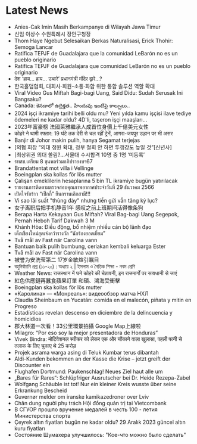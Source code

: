 # Latest News
-  Anies-Cak Imin Masih Berkampanye di Wilayah Jawa Timur
-  신임 이상수 수원특례시 장안구청장
-  Thom Haye Ngebut Selesaikan Berkas Naturalisasi, Erick Thohir: Semoga Lancar
-  Ratifica TEPJF de Guadalajara que la comunidad LeBarón no es un pueblo originario
-  Ratifica TEPJF de Guadalajara que comunidad LeBarón no es un pueblo originario
-  देश ‘हाय… हाय… उचारे’ प्रधानमंत्री मंदिर द्वारे…?
-  한국홀덤협회, 대회사·회원-소통·화합 위한 통합 솔루션 역할 확대
-  Viral Video Gus Miftah Bagi-bagi Uang, Said Didu: Sudah Serusak Ini Bangsaku?
-  Canada: కెనడాలో ఉద్రిక్తత.. హిందువు ఇంటిపై కాల్పులు..
-  2024 işçi ikramiye tarihi belli oldu mu? Yeni yılda kamu işçisi ilave tediye ödemeleri ne kadar oldu? 4D'li, taşeron işçi maaşları...
-  2023年富豪榜 法國萊雅繼承人成首位身價上千億美元女性
-  कोहरे ने थामी रफ्तार: 19 घंटे तक देरी से चल रहीं ट्रेनें, आगरा-जयपुर उड़ान पर भी असर
-  Banjir di Johor makin pulih, hanya Segamat terjejas
-  [의협 회장 “의대 정원 확대, 정부 철회 안 하면 투쟁강도 높일 것”[신년사]
-  [최상위권 의대 쏠림?…서울대 수시합격 10명 중 1명 ‘미등록’
-  รทสช.เตรียม 8 ขุนพลร่วมอภิปรายงบฯ67
-  Brandattentat mot villa i Vellinge
-  Boeingplan ska kollas för lös mutter
-  Çalışan emeklilerin hesaplarına 5 bin TL ikramiye bugün yatırılacak
-  รายงานการติดตามตรวจสอบคุณภาพอากาศประจำวันที่ 29 ธันวาคม 2566
-  เปิดใจรักร้าว “เป็กกี้” ยืนกรานเลิกสามี!!!
-  Vì sao lãi suất "thủng đáy" nhưng tiền gửi vẫn tăng kỷ lục?
-  女子离职后把手机静音1年 感叹之前上班期间活得像条狗
-  Berapa Harta Kekayaan Gus Miftah? Viral Bag-bagi Uang Segepok, Pernah Heboh Tarif Dakwah 3 M
-  Khánh Hòa: Điều động, bổ nhiệm nhiều cán bộ lãnh đạo
-  เด็กเชียงใหม่สุดเจ๋งคว้ารางวัล “นักร้องยอดเยี่ยม”
-  Två mål av Fast när Carolina vann
-  Bantuan baik pulih bumbung, ceriakan kembali keluarga Ester
-  Två mål av Fast när Carolina vann
-  被誉为安洗莹第二 17岁金敏煊引瞩目
-  বহুনির্বাচনি প্রশ্ন (১১-২০) : অধ্যায় ২ | ইসলাম ও নৈতিক শিক্ষা - নবম শ্রেণি
-  Weather News: राजस्थान में घने कोहरे की चेतावनी, इन राजमार्गों पर सावधानी से जाएं
-  紅色供應鏈再蠶食蘋果訂單 和碩、鴻海受衝擊
-  Boeingplan ska kollas för lös mutter
-  «Каролина» — «Монреаль»: видеообзор матча НХЛ
-  Claudia Sheinbaum en Yucatán: comida en el malecón, piñata y mitin en Progreso
-  Estadísticas revelan descenso en diciembre de la delincuencia y homicidios
-  郡大林道一次看！33公里環景拍攝 Google Map上線啦
-  Milagro: “Por eso soy la mejor presentadora de Honduras”
-  Vivek Bindra: मोटिवेशनल स्पीकर को लेकर एक और चौंकाने वाला खुलासा, पहली पत्नी से तलाक के लिए चुकाए थे 25 करोड़
-  Projek asrama warga asing di Teluk Kumbar terus dibantah
-  Aldi-Kunden bekommen an der Kasse die Krise – jetzt greift der Discounter ein
-  Flughafen Dortmund: Paukenschlag! Neues Ziel haut alle um
-  „Bares für Rares“: Schlüpfriger Ausrutscher bei Dr. Heide Rezepa-Zabel
-  Wolfgang Schäuble ist tot! Nur ein kleiner Kreis wusste über seine Erkrankung Bescheid
-  Guvernør melder om iranske kamikazedroner over Lviv
-  Chân dung người phụ trách Hội đồng quản trị tại Vietcombank
-  В СГУОР прошло вручение медалей в честь 100 - летия Министерства спорта
-  Çeyrek altın fiyatları bugün ne kadar oldu? 29 Aralık 2023 güncel altın kuru fiyatları
-  Состояние Шумахера улучшилось: "Кое-что можно было сделать"
